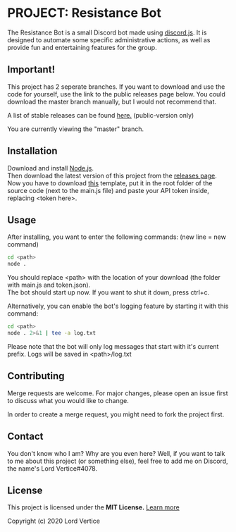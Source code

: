 # PROJECT: Resistance Bot

The Resistance Bot is a small Discord bot made using [discord.js](https://discord.js.org/). It is designed to automate some specific administrative actions, as well as provide fun and entertaining features for the group.

## Important!
This project has 2 seperate branches. If you want to download and use the code for yourself, use the link to the public releases page below. You could download the master branch manually, but I would not recommend that.  

A list of stable releases can be found [here.](https://lordvertice.hopto.org/LordVertice/resistance-bot/-/releases) (public-version only)

You are currently viewing the "master" branch.


## Installation

Download and install [Node.js](https://nodejs.org/en/).  
Then download the latest version of this project from the [releases page](https://lordvertice.hopto.org/LordVertice/resistance-bot/-/releases).  
Now you have to download [this](https://mega.nz/file/qB9ECKrL#2tInDeIXNWZZ9m2jJrfM9rSjnCdnxp8Vm5XAmEnxvyc) template, put it in the root folder of the source code (next to the main.js file) and paste your API token inside, replacing \<token here>.

## Usage

After installing, you want to enter the following commands: (new line = new command)

```bash
cd <path>
node .
```
You should replace \<path> with the location of your download (the folder with main.js and token.json).  
The bot should start up now. If you want to shut it down, press ctrl+c.

Alternatively, you can enable the bot's logging feature by starting it with this command:
```bash
cd <path>
node . 2>&1 | tee -a log.txt
```
Please note that the bot will only log messages that start with it's current prefix. Logs will be saved in \<path>/log.txt

## Contributing
Merge requests are welcome. For major changes, please open an issue first to discuss what you would like to change.  

In order to create a merge request, you might need to fork the project first.

## Contact
You don't know who I am? Why are you even here? Well, if you want to talk to me about this project (or something else), feel free to add me on Discord, the name's Lord Vertice#4078.

## License
This project is licensed under the **MIT License.** [Learn more](https://choosealicense.com/licenses/mit/)  

Copyright (c) 2020 Lord Vertice